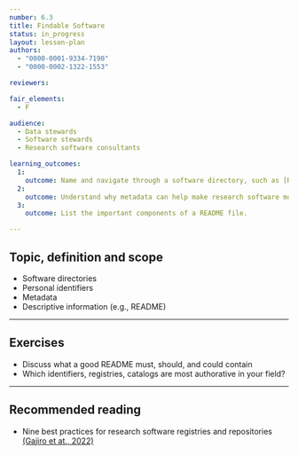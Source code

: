 ```yaml
---
number: 6.3
title: Findable Software
status: in_progress
layout: lesson-plan
authors:
  - "0000-0001-9334-7190"
  - "0000-0002-1322-1553"

reviewers:

fair_elements:
  - F

audience:
  - Data stewards
  - Software stewards
  - Research software consultants

learning_outcomes:
  1:
    outcome: Name and navigate through a software directory, such as [RSD](https://research-software-directory.org/).
  2:
    outcome: Understand why metadata can help make research software more findable.
  3:
    outcome: List the important components of a README file.

---
```


## Topic, definition and scope

* Software directories
* Personal identifiers
* Metadata
* Descriptive information (e.g., README)

---

## Exercises

* Discuss what a good README must, should, and could contain
* Which identifiers, registries, catalogs are most authorative in your field?

--- 

## Recommended reading

* Nine best practices for research software registries and repositories [(Gajiro et at., 2022)](https://doi.org/10.7717/peerj-cs.1023)
